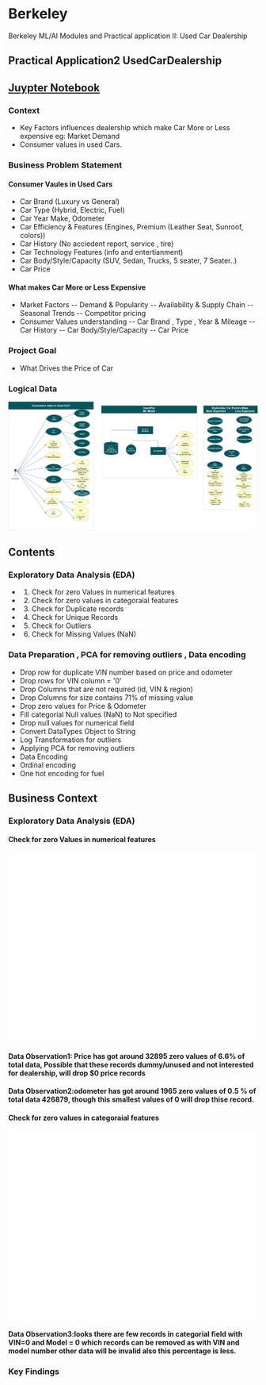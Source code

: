 # Berkeley
Berkeley ML/AI Modules and Practical application II: Used Car Dealership

## Practical Application2 UsedCarDealership <What makes Car More or Less Expensive>

## [Juypter Notebook](https://github.com/Jhonson924/berkeley/blob/main/Used_Car_Dealership/usedCarDealership.ipynb)

### Context
- Key Factors influences dealership which make Car More or Less expensive eg: Market Demand
- Consumer values in used Cars.

### Business Problem Statement

#### Consumer Vaules in Used Cars 
- Car Brand (Luxury vs General)
- Car Type (Hybrid, Electric, Fuel)
- Car Year Make, Odometer
- Car Efficiency & Features (Engines, Premium (Leather Seat, Sunroof, colors))
- Car History (No acciedent report, service , tire)
- Car Technology Features (info and entertianment)
- Car Body/Style/Capacity (SUV, Sedan, Trucks, 5 seater, 7 Seater..)
- Car Price

#### What makes Car More or Less Expensive
- Market Factors
-- Demand & Popularity
-- Availability & Supply Chain
-- Seasonal Trends
-- Competitor pricing
- Consumer Values understanding
-- Car Brand , Type , Year & Mileage
-- Car History
-- Car Body/Style/Capacity
-- Car Price

### Project Goal
- What Drives the Price of Car

### Logical Data

![Business Understading](./images/usedCarContext.png)

## Contents

### Exploratory Data Analysis (EDA)
- 1. Check for zero Values in numerical features
- 2. Check for zero values in categoraial features
- 3. Check for Duplicate records
- 4. Check for Unique Records
- 5. Check for Outliers
- 6. Check for Missing Values (NaN)

### Data Preparation , PCA for removing outliers , Data encoding
- Drop row for duplicate VIN number based on price and odometer
- Drop rows for VIN column = '0'
- Drop Columns that are not required (id, VIN & region)
- Drop Columns for size contains 71% of missing value
- Drop zero values for Price & Odometer
- Fill categorial Null values (NaN) to Not specified
- Drop null values for numerical field
- Convert DataTypes Object to String
- Log Transformation for outliers
- Applying PCA for removing outliers
- Data Encoding
- Ordinal encoding
- One hot encoding for fuel

## Business Context 

### Exploratory Data Analysis (EDA)

#### Check for zero Values in numerical features

![Check for zero](./images/zero_values_pie_charts.png)

#### Data Observation1: Price has got around 32895 zero values of 6.6% of total data, Possible that these records dummy/unused and not interested for dealership, will drop $0 price records

#### Data Observation2:odometer has got around 1965 zero values of 0.5 % of total data 426879, though this smallest values of 0 will drop thise record.

#### Check for zero values in categoraial features

![Check for zero](./images/zero_values_categorical.png)

#### Data Observation3:looks there are few records in categorial field with VIN=0 and Model = 0 which records can be removed as with VIN and model number other data will be invalid also this percentage is less.

### Key Findings

